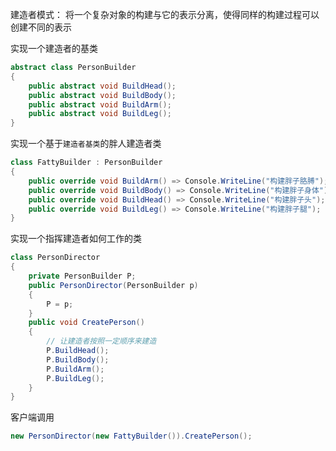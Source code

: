建造者模式： 将一个复杂对象的构建与它的表示分离，使得同样的构建过程可以创建不同的表示

实现一个建造者的基类

``` c#
abstract class PersonBuilder
{
    public abstract void BuildHead();
    public abstract void BuildBody();
    public abstract void BuildArm();
    public abstract void BuildLeg();
}
```

实现一个基于`建造者基类`的胖人建造者类

``` c#
class FattyBuilder : PersonBuilder
{
    public override void BuildArm() => Console.WriteLine("构建胖子胳膊");
    public override void BuildBody() => Console.WriteLine("构建胖子身体");
    public override void BuildHead() => Console.WriteLine("构建胖子头");
    public override void BuildLeg() => Console.WriteLine("构建胖子腿");
}
```

实现一个指挥建造者如何工作的类

``` c#
class PersonDirector
{
    private PersonBuilder P;
    public PersonDirector(PersonBuilder p)
    {
        P = p;
    }
    public void CreatePerson()
    {
        // 让建造者按照一定顺序来建造
        P.BuildHead();
        P.BuildBody();
        P.BuildArm();
        P.BuildLeg();
    }
}
```

客户端调用

``` c#
new PersonDirector(new FattyBuilder()).CreatePerson();
```

